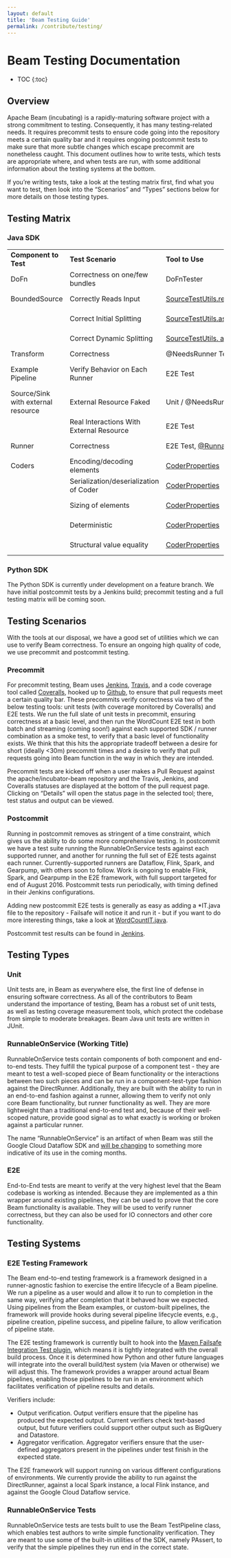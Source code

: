 ```yaml
---
layout: default
title: 'Beam Testing Guide'
permalink: /contribute/testing/
---
```


# Beam Testing Documentation

* TOC
{:toc}

## Overview

Apache Beam (incubating) is a rapidly-maturing software project with a strong
commitment to testing. Consequently, it has many testing-related needs. It
requires precommit tests to ensure code going into the repository meets a
certain quality bar and it requires ongoing postcommit tests to make sure that
more subtle changes which escape precommit are nonetheless caught. This document
outlines how to write tests, which tests are appropriate where, and when tests
are run, with some additional information about the testing systems at the
bottom.

If you’re writing tests, take a look at the testing matrix first, find what you
want to test, then look into the “Scenarios” and “Types” sections below for more
details on those testing types.

## Testing Matrix

### Java SDK

<table>
  <tr>
   <td><strong>Component to Test</strong>
   </td>
   <td><strong>Test Scenario</strong>
   </td>
   <td><strong>Tool to Use</strong>
   </td>
   <td><strong>Link to Example</strong>
   </td>
   <td><strong>Type</strong>
   </td>
   <td><strong>Runs In</strong>
   </td>
  </tr>
  <tr>
   <td>DoFn
   </td>
   <td>Correctness on one/few bundles
   </td>
   <td>DoFnTester
   </td>
   <td><a href="https://github.com/apache/incubator-beam/blob/master/sdks/java/io/google-cloud-platform/src/test/java/org/apache/beam/sdk/io/gcp/bigquery/BigQueryIOTest.java#L1325">BigQueryIOTest</a>
   </td>
   <td>Unit
   </td>
   <td>Precommit, Postcommit
   </td>
  </tr>
  <tr>
   <td>BoundedSource
   </td>
   <td>Correctly Reads Input
   </td>
   <td><a href="https://github.com/apache/incubator-beam/blob/master/sdks/java/core/src/main/java/org/apache/beam/sdk/testing/SourceTestUtils.java#L128">SourceTestUtils.readFromSource</a>
   </td>
   <td><a href="https://github.com/apache/incubator-beam/blob/84a0dd1714028370befa80dea16f720edce05252/sdks/java/core/src/test/java/org/apache/beam/sdk/io/TextIOTest.java#L972">TextIOTest</a>
   </td>
   <td>Unit
   </td>
   <td>Precommit, Postcommit
   </td>
  </tr>
  <tr>
   <td>
   </td>
   <td>Correct Initial Splitting
   </td>
   <td><a href="https://github.com/apache/incubator-beam/blob/master/sdks/java/core/src/main/java/org/apache/beam/sdk/testing/SourceTestUtils.java#L201">SourceTestUtils.assertSourcesEqualReferenceSource</a>
   </td>
   <td><a href="https://github.com/apache/incubator-beam/blob/8b1e64a668489297e11926124c4eee6c8f69a3a7/sdks/java/io/google-cloud-platform/src/test/java/org/apache/beam/sdk/io/gcp/bigtable/BigtableIOTest.java#L339">BigtableTest</a>
   </td>
   <td>Unit
   </td>
   <td>Precommit, Postcommit
   </td>
  </tr>
  <tr>
   <td>
   </td>
   <td>Correct Dynamic Splitting
   </td>
   <td><a href="https://github.com/apache/incubator-beam/blob/master/sdks/java/core/src/main/java/org/apache/beam/sdk/testing/SourceTestUtils.java#L541">SourceTestUtils. assertSplitAtFractionExhaustive</a>
   </td>
   <td><a href="https://github.com/apache/incubator-beam/blob/84a0dd1714028370befa80dea16f720edce05252/sdks/java/core/src/test/java/org/apache/beam/sdk/io/TextIOTest.java#L1021">TextIOTest</a>
   </td>
   <td>Unit
   </td>
   <td>Precommit, Postcommit
   </td>
  </tr>
  <tr>
   <td>Transform
   </td>
   <td>Correctness
   </td>
   <td>@NeedsRunner Test
   </td>
   <td><a href="https://github.com/apache/incubator-beam/blob/master/sdks/java/core/src/test/java/org/apache/beam/sdk/transforms/ParDoTest.java#L1199">ParDoTest</a>
   </td>
   <td>@NeedsRunner
   </td>
   <td>
   </td>
  </tr>
  <tr>
   <td>Example Pipeline
   </td>
   <td>Verify Behavior on Each Runner
   </td>
   <td>E2E Test
   </td>
   <td><a href="https://github.com/apache/incubator-beam/blob/master/examples/java/src/test/java/org/apache/beam/examples/WordCountIT.java#L76">WordCountIT</a>
   </td>
   <td>E2E
   </td>
   <td>Postcommit (Except WordCountIT)
   </td>
  </tr>
  <tr>
   <td>Source/Sink with external resource
   </td>
   <td>External Resource Faked
   </td>
   <td>Unit / @NeedsRunner Test
   </td>
   <td><a href="https://github.com/apache/incubator-beam/blob/84a0dd1714028370befa80dea16f720edce05252/sdks/java/io/google-cloud-platform/src/test/java/org/apache/beam/sdk/io/gcp/bigtable/BigtableIOTest.java#L646">FakeBigtableService in BigtableTest</a>
   </td>
   <td>Unit / @NeedsRunner
   </td>
   <td>Precommit / Postcommit
   </td>
  </tr>
  <tr>
   <td>
   </td>
   <td>Real Interactions With External Resource
   </td>
   <td>E2E Test
   </td>
   <td><a href="https://github.com/apache/incubator-beam/blob/84a0dd1714028370befa80dea16f720edce05252/sdks/java/io/google-cloud-platform/src/test/java/org/apache/beam/sdk/io/gcp/bigtable/BigtableReadIT.java#L40">BigtableReadIT</a>
   </td>
   <td>E2E
   </td>
   <td>Postcommit
   </td>
  </tr>
  <tr>
   <td>Runner
   </td>
   <td>Correctness
   </td>
   <td>E2E Test, <a href="https://github.com/apache/incubator-beam/blob/master/runners/pom.xml#L47">@RunnableonService</a>
   </td>
   <td><a href="https://github.com/apache/incubator-beam/blob/master/examples/java/src/test/java/org/apache/beam/examples/WordCountIT.java#L78">WordCountIT</a>, <a href="https://github.com/apache/incubator-beam/blob/master/sdks/java/core/src/test/java/org/apache/beam/sdk/transforms/ParDoTest.java">ParDoTest</a>
   </td>
   <td>E2E, @RunnableonService
   </td>
   <td>Postcommit
   </td>
  </tr>
  <tr>
   <td>Coders
   </td>
   <td>Encoding/decoding elements
   </td>
   <td><a href="https://github.com/apache/incubator-beam/blob/master/sdks/java/core/src/main/java/org/apache/beam/sdk/testing/CoderProperties.java">CoderProperties</a>
   </td>
   <td><a href="https://github.com/apache/incubator-beam/blob/master/sdks/java/core/src/test/java/org/apache/beam/sdk/coders/NullableCoderTest.java">NullableCoderTest</a>
   </td>
   <td>Unit
   </td>
   <td>Precommit / Postcommit
   </td>
  </tr>
  <tr>
   <td>
   </td>
   <td>Serialization/deserialization of Coder
   </td>
   <td><a href="https://github.com/apache/incubator-beam/blob/master/sdks/java/core/src/main/java/org/apache/beam/sdk/testing/CoderProperties.java">CoderProperties</a>
   </td>
   <td><a href="https://github.com/apache/incubator-beam/blob/master/sdks/java/core/src/test/java/org/apache/beam/sdk/coders/NullableCoderTest.java">NullableCoderTest</a>
   </td>
   <td>Unit
   </td>
   <td>Precommit / Postcommit
   </td>
  </tr>
  <tr>
   <td>
   </td>
   <td>Sizing of elements
   </td>
   <td><a href="https://github.com/apache/incubator-beam/blob/master/sdks/java/core/src/main/java/org/apache/beam/sdk/testing/CoderProperties.java">CoderProperties</a>
   </td>
   <td><a href="https://github.com/apache/incubator-beam/blob/master/sdks/java/core/src/test/java/org/apache/beam/sdk/coders/NullableCoderTest.java">NullableCoderTest</a>
   </td>
   <td>Unit
   </td>
   <td>Precommit / Postcommit
   </td>
  </tr>
  <tr>
   <td>
   </td>
   <td>Deterministic
   </td>
   <td><a href="https://github.com/apache/incubator-beam/blob/master/sdks/java/core/src/main/java/org/apache/beam/sdk/testing/CoderProperties.java">CoderProperties</a>
   </td>
   <td><a href="https://github.com/apache/incubator-beam/blob/master/sdks/java/core/src/test/java/org/apache/beam/sdk/coders/NullableCoderTest.java">NullableCoderTest</a>
   </td>
   <td>Unit
   </td>
   <td>Precommit / Postcommit
   </td>
  </tr>
  <tr>
   <td>
   </td>
   <td>Structural value equality
   </td>
   <td><a href="https://github.com/apache/incubator-beam/blob/master/sdks/java/core/src/main/java/org/apache/beam/sdk/testing/CoderProperties.java">CoderProperties</a>
   </td>
   <td><a href="https://github.com/apache/incubator-beam/blob/master/sdks/java/core/src/test/java/org/apache/beam/sdk/coders/NullableCoderTest.java">NullableCoderTest</a>
   </td>
   <td>Unit
   </td>
   <td>Precommit / Postcommit
   </td>
  </tr>
</table>

### Python SDK

The Python SDK is currently under development on a feature branch. We have initial
postcommit tests by a Jenkins build; precommit testing and a full testing 
matrix will be coming soon.

## Testing Scenarios

With the tools at our disposal, we have a good set of utilities which we can use
to verify Beam correctness. To ensure an ongoing high quality of code, we use
precommit and postcommit testing.

### Precommit

For precommit testing, Beam uses
[Jenkins](https://builds.apache.org/view/Beam/),
[Travis](http://travis-ci.org/apache/incubator-beam), and a code coverage tool
called [Coveralls](https://coveralls.io/github/apache/incubator-beam), hooked up
to [Github](https://github.com/apache/incubator-beam), to ensure that pull
requests meet a certain quality bar. These precommits verify correctness via two
of the below testing tools: unit tests (with coverage monitored by Coveralls)
and E2E tests. We run the full slate of unit tests in precommit, ensuring
correctness at a basic level, and then run the WordCount E2E test in both batch
and streaming (coming soon!) against each supported SDK / runner combination as
a smoke test, to verify that a basic level of functionality exists. We think
that this hits the appropriate tradeoff between a desire for short (ideally
\<30m) precommit times and a desire to verify that pull requests going into Beam
function in the way in which they are intended.

Precommit tests are kicked off when a user makes a Pull Request against the
apache/incubator-beam repository and the Travis, Jenkins, and Coveralls statuses
are displayed at the bottom of the pull request page. Clicking on “Details” will
open the status page in the selected tool; there, test status and output can be
viewed.

### Postcommit

Running in postcommit removes as stringent of a time constraint, which gives us
the ability to do some more comprehensive testing. In postcommit we have a test
suite running the RunnableOnService tests against each supported runner, and
another for running the full set of E2E tests against each runner.
Currently-supported runners are Dataflow, Flink, Spark, and Gearpump, with
others soon to follow. Work is ongoing to enable Flink, Spark, and Gearpump in
the E2E framework, with full support targeted for end of August 2016. Postcommit
tests run periodically, with timing defined in their Jenkins configurations.

Adding new postcommit E2E tests is generally as easy as adding a \*IT.java file
to the repository - Failsafe will notice it and run it - but if you want to do
more interesting things, take a look at
[WordCountIT.java](https://github.com/apache/incubator-beam/blob/master/examples/java/src/test/java/org/apache/beam/examples/WordCountIT.java).

Postcommit test results can be found in
[Jenkins](https://builds.apache.org/view/Beam/).

## Testing Types

### Unit

Unit tests are, in Beam as everywhere else, the first line of defense in
ensuring software correctness. As all of the contributors to Beam understand the
importance of testing, Beam has a robust set of unit tests, as well as testing
coverage measurement tools, which protect the codebase from simple to moderate
breakages. Beam Java unit tests are written in JUnit.

### RunnableOnService (Working Title)

RunnableOnService tests contain components of both component and end-to-end
tests. They fulfill the typical purpose of a component test - they are meant to
test a well-scoped piece of Beam functionality or the interactions between two
such pieces and can be run in a component-test-type fashion against the
DirectRunner. Additionally, they are built with the ability to run in an
end-to-end fashion against a runner, allowing them to verify not only core Beam
functionality, but runner functionality as well. They are more lightweight than
a traditional end-to-end test and, because of their well-scoped nature, provide
good signal as to what exactly is working or broken against a particular runner.

The name “RunnableOnService” is an artifact of when Beam was still the Google
Cloud Dataflow SDK and [will be
changing](https://issues.apache.org/jira/browse/BEAM-655) to something more
indicative of its use in the coming months.

### E2E

End-to-End tests are meant to verify at the very highest level that the Beam
codebase is working as intended. Because they are implemented as a thin wrapper
around existing pipelines, they can be used to prove that the core Beam
functionality is available. They will be used to verify runner correctness, but
they can also be used for IO connectors and other core functionality.

## Testing Systems

### E2E Testing Framework

The Beam end-to-end testing framework is a framework designed in a
runner-agnostic fashion to exercise the entire lifecycle of a Beam pipeline. We
run a pipeline as a user would and allow it to run to completion in the same
way, verifying after completion that it behaved how we expected. Using pipelines
from the Beam examples, or custom-built pipelines, the framework will provide
hooks during several pipeline lifecycle events, e.g., pipeline creation,
pipeline success, and pipeline failure, to allow verification of pipeline state.

The E2E testing framework is currently built to hook into the [Maven Failsafe
Integration Test
plugin](http://maven.apache.org/surefire/maven-failsafe-plugin/), which means it
is tightly integrated with the overall build process. Once it is determined how
Python and other future languages will integrate into the overall build/test
system (via Maven or otherwise) we will adjust this. The framework provides a
wrapper around actual Beam pipelines, enabling those pipelines to be run in an
environment which facilitates verification of pipeline results and details.

Verifiers include:

*   Output verification. Output verifiers ensure that the pipeline has produced
    the expected output. Current verifiers check text-based output, but future
    verifiers could support other output such as BigQuery and Datastore.
*   Aggregator verification. Aggregator verifiers ensure that the user-defined
    aggregators present in the pipelines under test finish in the expected
    state.

The E2E framework will support running on various different configurations of
environments. We currently provide the ability to run against the DirectRunner,
against a local Spark instance, a local Flink instance, and against the Google
Cloud Dataflow service.

### RunnableOnService Tests

RunnableOnService tests are tests built to use the Beam TestPipeline class,
which enables test authors to write simple functionality verification. They are
meant to use some of the built-in utilities of the SDK, namely PAssert, to
verify that the simple pipelines they run end in the correct state.

